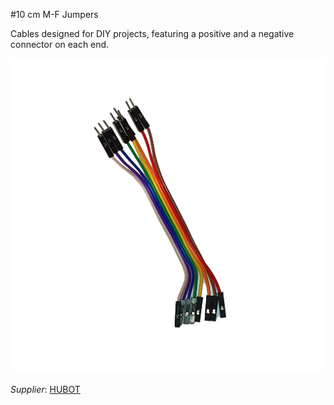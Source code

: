 #10 cm M-F Jumpers

Cables designed for DIY projects, featuring a positive and a negative connector on each end.

![](../../images/control-interface/jumpers.jpg)

_Supplier_: [HUBOT](https://hubot.cl/producto/cinta-cables-dupont-x-40-protoboard-macho_hembra-10cm-sku-441-mh/)